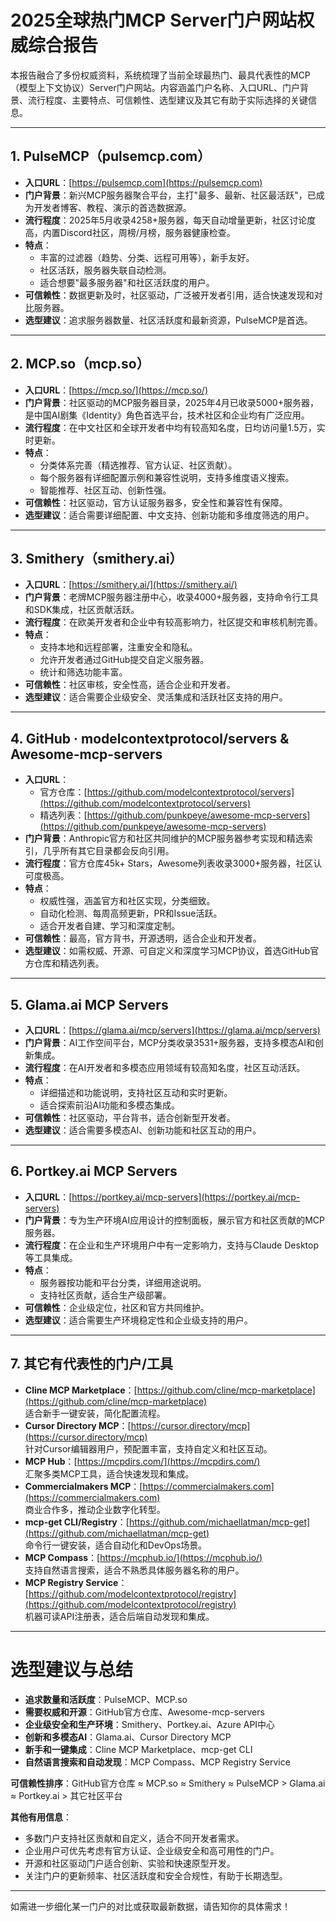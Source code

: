 # 2025全球热门MCP Server门户网站权威综合报告

本报告融合了多份权威资料，系统梳理了当前全球最热门、最具代表性的MCP（模型上下文协议）Server门户网站。内容涵盖门户名称、入口URL、门户背景、流行程度、主要特点、可信赖性、选型建议及其它有助于实际选择的关键信息。

---

## 1. PulseMCP（pulsemcp.com）
- **入口URL**：[https://pulsemcp.com](https://pulsemcp.com)
- **门户背景**：新兴MCP服务器聚合平台，主打"最多、最新、社区最活跃"，已成为开发者博客、教程、演示的首选数据源。
- **流行程度**：2025年5月收录4258+服务器，每天自动增量更新，社区讨论度高，内置Discord社区，周榜/月榜，服务器健康检查。
- **特点**：
  - 丰富的过滤器（趋势、分类、远程可用等），新手友好。
  - 社区活跃，服务器失联自动检测。
  - 适合想要"最多服务器"和社区活跃度的用户。
- **可信赖性**：数据更新及时，社区驱动，广泛被开发者引用，适合快速发现和对比服务器。
- **选型建议**：追求服务器数量、社区活跃度和最新资源，PulseMCP是首选。

---

## 2. MCP.so（mcp.so）
- **入口URL**：[https://mcp.so/](https://mcp.so/)
- **门户背景**：社区驱动的MCP服务器目录，2025年4月已收录5000+服务器，是中国AI剧集《Identity》角色首选平台，技术社区和企业均有广泛应用。
- **流行程度**：在中文社区和全球开发者中均有较高知名度，日均访问量1.5万，实时更新。
- **特点**：
  - 分类体系完善（精选推荐、官方认证、社区贡献）。
  - 每个服务器有详细配置示例和兼容性说明，支持多维度语义搜索。
  - 智能推荐、社区互动、创新性强。
- **可信赖性**：社区驱动，官方认证服务器多，安全性和兼容性有保障。
- **选型建议**：适合需要详细配置、中文支持、创新功能和多维度筛选的用户。

---

## 3. Smithery（smithery.ai）
- **入口URL**：[https://smithery.ai/](https://smithery.ai/)
- **门户背景**：老牌MCP服务器注册中心，收录4000+服务器，支持命令行工具和SDK集成，社区贡献活跃。
- **流行程度**：在欧美开发者和企业中有较高影响力，社区提交和审核机制完善。
- **特点**：
  - 支持本地和远程部署，注重安全和隐私。
  - 允许开发者通过GitHub提交自定义服务器。
  - 统计和筛选功能丰富。
- **可信赖性**：社区审核，安全性高，适合企业和开发者。
- **选型建议**：适合需要企业级安全、灵活集成和活跃社区支持的用户。

---

## 4. GitHub · modelcontextprotocol/servers & Awesome-mcp-servers
- **入口URL**：
  - 官方仓库：[https://github.com/modelcontextprotocol/servers](https://github.com/modelcontextprotocol/servers)
  - 精选列表：[https://github.com/punkpeye/awesome-mcp-servers](https://github.com/punkpeye/awesome-mcp-servers)
- **门户背景**：Anthropic官方和社区共同维护的MCP服务器参考实现和精选索引，几乎所有其它目录都会反向引用。
- **流行程度**：官方仓库45k+ Stars，Awesome列表收录3000+服务器，社区认可度极高。
- **特点**：
  - 权威性强，涵盖官方和社区实现，分类细致。
  - 自动化检测、每周高频更新，PR和Issue活跃。
  - 适合开发者自建、学习和深度定制。
- **可信赖性**：最高，官方背书，开源透明，适合企业和开发者。
- **选型建议**：如需权威、开源、可自定义和深度学习MCP协议，首选GitHub官方仓库和精选列表。

---

## 5. Glama.ai MCP Servers
- **入口URL**：[https://glama.ai/mcp/servers](https://glama.ai/mcp/servers)
- **门户背景**：AI工作空间平台，MCP分类收录3531+服务器，支持多模态AI和创新集成。
- **流行程度**：在AI开发者和多模态应用领域有较高知名度，社区互动活跃。
- **特点**：
  - 详细描述和功能说明，支持社区互动和实时更新。
  - 适合探索前沿AI功能和多模态集成。
- **可信赖性**：社区驱动，平台背书，适合创新型开发者。
- **选型建议**：适合需要多模态AI、创新功能和社区互动的用户。

---

## 6. Portkey.ai MCP Servers
- **入口URL**：[https://portkey.ai/mcp-servers](https://portkey.ai/mcp-servers)
- **门户背景**：专为生产环境AI应用设计的控制面板，展示官方和社区贡献的MCP服务器。
- **流行程度**：在企业和生产环境用户中有一定影响力，支持与Claude Desktop等工具集成。
- **特点**：
  - 服务器按功能和平台分类，详细用途说明。
  - 支持社区贡献，适合生产级部署。
- **可信赖性**：企业级定位，社区和官方共同维护。
- **选型建议**：适合需要生产环境稳定性和企业级支持的用户。

---

## 7. 其它有代表性的门户/工具
- **Cline MCP Marketplace**：[https://github.com/cline/mcp-marketplace](https://github.com/cline/mcp-marketplace)  
  适合新手一键安装，简化配置流程。
- **Cursor Directory MCP**：[https://cursor.directory/mcp](https://cursor.directory/mcp)  
  针对Cursor编辑器用户，预配置丰富，支持自定义和社区互动。
- **MCP Hub**：[https://mcpdirs.com/](https://mcpdirs.com/)  
  汇聚多类MCP工具，适合快速发现和集成。
- **Commercialmakers MCP**：[https://commercialmakers.com](https://commercialmakers.com)  
  商业合作多，推动企业数字化转型。
- **mcp-get CLI/Registry**：[https://github.com/michaellatman/mcp-get](https://github.com/michaellatman/mcp-get)  
  命令行一键安装，适合自动化和DevOps场景。
- **MCP Compass**：[https://mcphub.io/](https://mcphub.io/)  
  支持自然语言搜索，适合不熟悉具体服务器名称的用户。
- **MCP Registry Service**：[https://github.com/modelcontextprotocol/registry](https://github.com/modelcontextprotocol/registry)  
  机器可读API注册表，适合后端自动发现和集成。

---

# 选型建议与总结

- **追求数量和活跃度**：PulseMCP、MCP.so
- **需要权威和开源**：GitHub官方仓库、Awesome-mcp-servers
- **企业级安全和生产环境**：Smithery、Portkey.ai、Azure API中心
- **创新和多模态AI**：Glama.ai、Cursor Directory MCP
- **新手和一键集成**：Cline MCP Marketplace、mcp-get CLI
- **自然语言搜索和自动发现**：MCP Compass、MCP Registry Service

**可信赖性排序**：GitHub官方仓库 ≈ MCP.so ≈ Smithery ≈ PulseMCP > Glama.ai ≈ Portkey.ai > 其它社区平台

**其他有用信息**：
- 多数门户支持社区贡献和自定义，适合不同开发者需求。
- 企业用户可优先考虑有官方认证、企业级安全和高可用性的门户。
- 开源和社区驱动门户适合创新、实验和快速原型开发。
- 关注门户的更新频率、社区活跃度和安全合规性，有助于长期选型。

---

如需进一步细化某一门户的对比或获取最新数据，请告知你的具体需求！ 